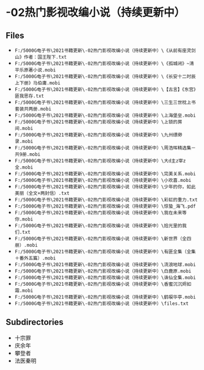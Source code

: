 # -02热门影视改编小说（持续更新中）

## Files

- `F:/5000G电子书\2021书籍更新\-02热门影视改编小说（持续更新中）\《从前有座灵剑山》作者：国王陛下.txt`
- `F:/5000G电子书\2021书籍更新\-02热门影视改编小说（持续更新中）\《孤城闭》~清平乐原著小说.mobi`
- `F:/5000G电子书\2021书籍更新\-02热门影视改编小说（持续更新中）\《长安十二时辰上下册》马伯庸.mobi`
- `F:/5000G电子书\2021书籍更新\-02热门影视改编小说（持续更新中）\【古言】《东宫》匪我思存.txt`
- `F:/5000G电子书\2021书籍更新\-02热门影视改编小说（持续更新中）\三生三世枕上书套装共两册.mobi`
- `F:/5000G电子书\2021书籍更新\-02热门影视改编小说（持续更新中）\上海堡垒.mobi`
- `F:/5000G电子书\2021书籍更新\-02热门影视改编小说（持续更新中）\上锁的房间.mobi`
- `F:/5000G电子书\2021书籍更新\-02热门影视改编小说（持续更新中）\九州缥缈录.mobi`
- `F:/5000G电子书\2021书籍更新\-02热门影视改编小说（持续更新中）\周浩晖精选集－共9册.mobi`
- `F:/5000G电子书\2021书籍更新\-02热门影视改编小说（持续更新中）\大d主z宰z全.mobi`
- `F:/5000G电子书\2021书籍更新\-02热门影视改编小说（持续更新中）\完美关系.mobi`
- `F:/5000G电子书\2021书籍更新\-02热门影视改编小说（持续更新中）\小欢喜.mobi`
- `F:/5000G电子书\2021书籍更新\-02热门影视改编小说（持续更新中）\少年的你，如此美丽（全文+两封信）.txt`
- `F:/5000G电子书\2021书籍更新\-02热门影视改编小说（持续更新中）\彩虹的重力.txt`
- `F:/5000G电子书\2021书籍更新\-02热门影视改编小说（持续更新中）\惊蛰_海飞.pdf`
- `F:/5000G电子书\2021书籍更新\-02热门影视改编小说（持续更新中）\我在未来等你.mobi`
- `F:/5000G电子书\2021书籍更新\-02热门影视改编小说（持续更新中）\拾光里的我们.txt`
- `F:/5000G电子书\2021书籍更新\-02热门影视改编小说（持续更新中）\新世界（全四册）.mobi`
- `F:/5000G电子书\2021书籍更新\-02热门影视改编小说（持续更新中）\有匪全集（全集＋番外五篇）.mobi`
- `F:/5000G电子书\2021书籍更新\-02热门影视改编小说（持续更新中）\流浪地球.mobi`
- `F:/5000G电子书\2021书籍更新\-02热门影视改编小说（持续更新中）\白鹿原.mobi`
- `F:/5000G电子书\2021书籍更新\-02热门影视改编小说（持续更新中）\诛仙全集.mobi`
- `F:/5000G电子书\2021书籍更新\-02热门影视改编小说（持续更新中）\香蜜沉沉烬如霜.mobi`
- `F:/5000G电子书\2021书籍更新\-02热门影视改编小说（持续更新中）\鹤唳华亭.mobi`
- `F:/5000G电子书\2021书籍更新\-02热门影视改编小说（持续更新中）\files.txt`

## Subdirectories

- 十宗罪
- 庆余年
- 攀登者
- 法医秦明
